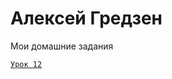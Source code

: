 # Алексей Гредзен
Мои домашние задания


<code>[Урок 12]([адрес](https://shadownegi.github.io/lesson_12/) "Моя готовая домашка")
</code>
